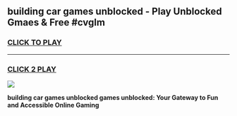 
## building car games unblocked - Play Unblocked Gmaes & Free #cvglm
<h3>
<a href="https://premium.freeplayer.one?title=building_car_games_unblocked&ref=03M">CLICK TO PLAY</a></h3>
<hr>

<h3>
<a href="https://premium.freeplayer.one?title=building_car_games_unblocked&ref=03M">CLICK 2 PLAY</a>
  
</h3>

<a href="https://premium.freeplayer.one?title=building_car_games_unblocked&ref=03M"><img src="https://clearcache.store/games.png"></a>


**building car games unblocked games unblocked: Your Gateway to Fun and Accessible Online Gaming**
